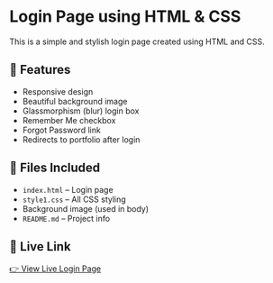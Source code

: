 # Login Page using HTML & CSS

This is a simple and stylish login page created using HTML and CSS.  

## 🔹 Features

- Responsive design
- Beautiful background image
- Glassmorphism (blur) login box
- Remember Me checkbox
- Forgot Password link
- Redirects to portfolio after login

## 📁 Files Included

- `index.html` – Login page
- `style1.css` – All CSS styling
- Background image (used in body)
- `README.md` – Project info

## 🔗 Live Link

[👉 View Live Login Page]()  
